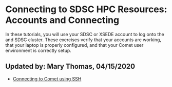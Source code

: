 # Connecting to SDSC HPC Resources: Accounts and Connecting
In these tutorials, you will use your SDSC or XSEDE account to log onto the and SDSC cluster. These exercises verify that your accounts are working, that your laptop is properly configured, and that your Comet user environment is correctly setup.

## Updated by: Mary Thomas,  04/15/2020


* [Connecting to Comet using SSH]

[Connecting to Comet using SSH]: https://github.com/sdsc-hpc-training/basic_skills/blob/master/connecting_to_hpc_systems/connect_to_comet_ssh.md


